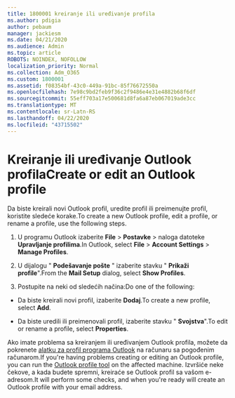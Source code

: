 ```yaml
---
title: 1800001 kreiranje ili uređivanje profila
ms.author: pdigia
author: pebaum
manager: jackiesm
ms.date: 04/21/2020
ms.audience: Admin
ms.topic: article
ROBOTS: NOINDEX, NOFOLLOW
localization_priority: Normal
ms.collection: Adm_O365
ms.custom: 1800001
ms.assetid: f08354bf-43c0-449a-91bc-85f76672550a
ms.openlocfilehash: 7e98c9bd2feb9f36c2f9486e4e31e4882b68f6df
ms.sourcegitcommit: 55eff703a17e500681d8fa6a87eb067019ade3cc
ms.translationtype: MT
ms.contentlocale: sr-Latn-RS
ms.lasthandoff: 04/22/2020
ms.locfileid: "43715502"
---
```

# <a name="create-or-edit-an-outlook-profile"></a><span data-ttu-id="1447c-102">Kreiranje ili uređivanje Outlook profila</span><span class="sxs-lookup"><span data-stu-id="1447c-102">Create or edit an Outlook profile</span></span>

<span data-ttu-id="1447c-103">Da biste kreirali novi Outlook profil, uredite profil ili preimenujte profil, koristite sledeće korake.</span><span class="sxs-lookup"><span data-stu-id="1447c-103">To create a new Outlook profile, edit a profile, or rename a profile, use the following steps.</span></span>
  
1. <span data-ttu-id="1447c-104">U programu Outlook izaberite **File** \> **Postavke** \> naloga datoteke **Upravljanje profilima**.</span><span class="sxs-lookup"><span data-stu-id="1447c-104">In Outlook, select **File** \> **Account Settings** \> **Manage Profiles**.</span></span>
    
2. <span data-ttu-id="1447c-105">U dijalogu " **Podešavanje pošte** " izaberite stavku " **Prikaži profile**".</span><span class="sxs-lookup"><span data-stu-id="1447c-105">From the **Mail Setup** dialog, select **Show Profiles**.</span></span>
    
3. <span data-ttu-id="1447c-106">Postupite na neki od sledećih načina:</span><span class="sxs-lookup"><span data-stu-id="1447c-106">Do one of the following:</span></span>
    
  - <span data-ttu-id="1447c-107">Da biste kreirali novi profil, izaberite **Dodaj**.</span><span class="sxs-lookup"><span data-stu-id="1447c-107">To create a new profile, select **Add**.</span></span>
    
  - <span data-ttu-id="1447c-108">Da biste uredili ili preimenovali profil, izaberite stavku " **Svojstva**".</span><span class="sxs-lookup"><span data-stu-id="1447c-108">To edit or rename a profile, select **Properties**.</span></span>
    
<span data-ttu-id="1447c-109">Ako imate problema sa kreiranjem ili uređivanjem Outlook profila, možete da pokrenete [alatku za profil programa Outlook](https://aka.ms/SaRA-OutlookSetupProfile) na računaru sa pogođenim računarom.</span><span class="sxs-lookup"><span data-stu-id="1447c-109">If you're having problems creating or editing an Outlook profile, you can run the [Outlook profile tool](https://aka.ms/SaRA-OutlookSetupProfile) on the affected machine.</span></span> <span data-ttu-id="1447c-110">Izvršiće neke čekove, a kada budete spremni, kreiraće se Outlook profil sa vašom e-adresom.</span><span class="sxs-lookup"><span data-stu-id="1447c-110">It will perform some checks, and when you're ready will create an Outlook profile with your email address.</span></span> 
  

